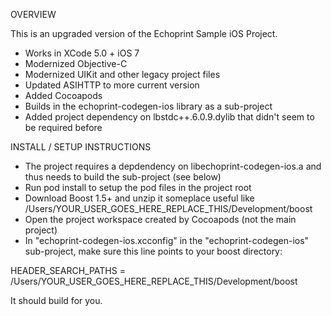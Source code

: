 OVERVIEW

This is an upgraded version of the Echoprint Sample iOS Project.

- Works in XCode 5.0 + iOS 7
- Modernized Objective-C
- Modernized UIKit and other legacy project files
- Updated ASIHTTP to more current version
- Added Cocoapods
- Builds in the echoprint-codegen-ios library as a sub-project
- Added project dependency on lbstdc++.6.0.9.dylib that didn't seem to be required before

INSTALL / SETUP INSTRUCTIONS

- The project requires a depdendency on libechoprint-codegen-ios.a and thus needs to build the sub-project (see below)
- Run pod install to setup the pod files in the project root
- Download Boost 1.5+ and unzip it someplace useful like /Users/YOUR_USER_GOES_HERE_REPLACE_THIS/Development/boost
- Open the project workspace created by Cocoapods (not the main project)
- In "echoprint-codegen-ios.xcconfig" in the "echoprint-codegen-ios" sub-project, make sure this line points to your boost directory:

HEADER_SEARCH_PATHS = /Users/YOUR_USER_GOES_HERE_REPLACE_THIS/Development/boost

It should build for you. 


